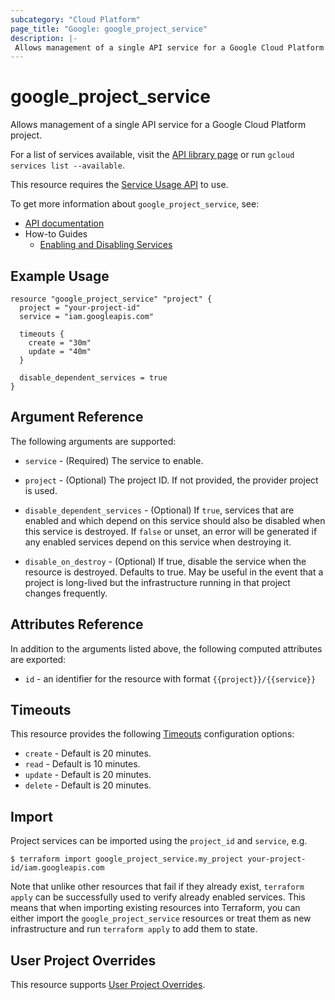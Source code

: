 ```yaml
---
subcategory: "Cloud Platform"
page_title: "Google: google_project_service"
description: |-
 Allows management of a single API service for a Google Cloud Platform project.
---
```


# google\_project\_service

Allows management of a single API service for a Google Cloud Platform project.

For a list of services available, visit the [API library page](https://console.cloud.google.com/apis/library)
or run `gcloud services list --available`.

This resource requires the [Service Usage API](https://console.cloud.google.com/apis/library/serviceusage.googleapis.com)
to use.

To get more information about `google_project_service`, see:

* [API documentation](https://cloud.google.com/service-usage/docs/reference/rest/v1/services)
* How-to Guides
    * [Enabling and Disabling Services](https://cloud.google.com/service-usage/docs/enable-disable)

## Example Usage

```hcl
resource "google_project_service" "project" {
  project = "your-project-id"
  service = "iam.googleapis.com"

  timeouts {
    create = "30m"
    update = "40m"
  }

  disable_dependent_services = true
}
```

## Argument Reference

The following arguments are supported:

* `service` - (Required) The service to enable.

* `project` - (Optional) The project ID. If not provided, the provider project
is used.

* `disable_dependent_services` - (Optional) If `true`, services that are enabled
and which depend on this service should also be disabled when this service is
destroyed. If `false` or unset, an error will be generated if any enabled
services depend on this service when destroying it.

* `disable_on_destroy` - (Optional) If true, disable the service when the resource is destroyed. Defaults to true. May be useful in the event that a project is long-lived but the infrastructure running in that project changes frequently.

## Attributes Reference

In addition to the arguments listed above, the following computed attributes are
exported:

* `id` - an identifier for the resource with format `{{project}}/{{service}}`

## Timeouts

This resource provides the following
[Timeouts](/docs/configuration/resources.html#timeouts) configuration options:

- `create` - Default is 20 minutes.
- `read`   - Default is 10 minutes.
- `update` - Default is 20 minutes.
- `delete` - Default is 20 minutes.

## Import

Project services can be imported using the `project_id` and `service`, e.g.

```
$ terraform import google_project_service.my_project your-project-id/iam.googleapis.com
```

Note that unlike other resources that fail if they already exist,
`terraform apply` can be successfully used to verify already enabled services.
This means that when importing existing resources into Terraform, you can either
import the `google_project_service` resources or treat them as new
infrastructure and run `terraform apply` to add them to state.



## User Project Overrides

This resource supports [User Project Overrides](https://registry.terraform.io/providers/hashicorp/google/latest/docs/guides/provider_reference#user_project_override).
